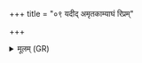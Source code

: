 +++
title = "०९ यदीद् अमृतकाम्याघं रिप्रम्"

+++
<details><summary>मूलम् (GR)</summary>

+++(not found in PSK; in its place PS 3.4.3 is repeated- PSK 20.50.9a apakāmety ekā)+++यदीद् अमृतकाम्याघं  
(· ·) रिप्रम् उपेयिम । +++(· · = two illegible akṣaras in V/122, omitted in JM)+++  
अन्धश्रोण इव हीयतां  
मा नो न्व् आगाद् अघं यतः ॥
</details>